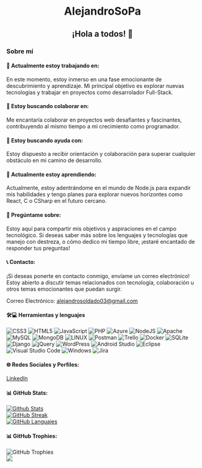 
<div align="center">
<h1>AlejandroSoPa</h1>
<h2>¡Hola a todos! 👋</h2>
</div>

<h3>Sobre mí</h3>
<div align="left">
    <h4>🔭 Actualmente estoy trabajando en:</h4>
    <p>En este momento, estoy inmerso en una fase emocionante de descubrimiento y aprendizaje. Mi principal objetivo es explorar nuevas tecnologías y trabajar en proyectos como desarrolador Full-Stack.</p>
</div>

<div align="left">
    <h4>👯 Estoy buscando colaborar en:</h4>
    <p>Me encantaría colaborar en proyectos web desafiantes y fascinantes, contribuyendo al mismo tiempo a mi crecimiento como programador.</p>
</div>

<div align="left">
    <h4>🤝 Estoy buscando ayuda con:</h4>
    <p>Estoy dispuesto a recibir orientación y colaboración para superar cualquier obstáculo en mi camino de desarrollo.</p>
</div>

<div align="left">
    <h4>🌱 Actualmente estoy aprendiendo:</h4>
    <p>Actualmente, estoy adentrándome en el mundo de Node.js para expandir mis habilidades y tengo planes para explorar nuevos horizontes como React, C o CSharp en el futuro cercano.</p>
</div>

<div align="left">
    <h4>💬 Pregúntame sobre:</h4>
    <p>Estoy aquí para compartir mis objetivos y aspiraciones en el campo tecnológico. Si deseas saber más sobre los lenguajes y tecnologías que manejo con destreza, o cómo dedico mi tiempo libre, ¡estaré encantado de responder tus preguntas!</p>
</div>

<div align="left">
    <h4>📞 Contacto:</h4>
    <p>¡Si deseas ponerte en contacto conmigo, envíame un correo electrónico! Estoy abierto a discutir temas relacionados con tecnología, colaboración u otros temas emocionantes que puedan surgir.</p>
    <p>Correo Electrónico: <a href="mailto:alejandrosoldado03@gmail.com">alejandrosoldado03@gmail.com</a></p>
</div>

<div id="languages" align="left">
  <h4>🛠️💻 Herramientas y lenguajes</h4>
  <img src="https://img.shields.io/badge/css3-%231572B6.svg?style=for-the-badge&logo=css3&logoColor=white" alt="CSS3">
  <img src="https://img.shields.io/badge/html5-%23E34F26.svg?style=for-the-badge&logo=html5&logoColor=white" alt="HTML5">
  <img src="https://img.shields.io/badge/javascript-%23323330.svg?style=for-the-badge&logo=javascript&logoColor=%23F7DF1E" alt="JavaScript">
  <img src="https://img.shields.io/badge/php-%23777BB4.svg?style=for-the-badge&logo=php&logoColor=white" alt="PHP">
  <img src="https://img.shields.io/badge/azure-%230072C6.svg?style=for-the-badge&logo=azure-devops&logoColor=white" alt="Azure">
  <img src="https://img.shields.io/badge/node.js-6DA55F?style=for-the-badge&logo=node.js&logoColor=white" alt="NodeJS">
  <img src="https://img.shields.io/badge/apache-%23D42029.svg?style=for-the-badge&logo=apache&logoColor=white" alt="Apache">
  <img src="https://img.shields.io/badge/mysql-%2300f.svg?style=for-the-badge&logo=mysql&logoColor=white" alt="MySQL">
  <img src="https://img.shields.io/badge/MongoDB-%234ea94b.svg?style=for-the-badge&logo=mongodb&logoColor=white" alt="MongoDB">
  <img src="https://img.shields.io/badge/Linux-FCC624?style=for-the-badge&logo=linux&logoColor=black" alt="LINUX">
  <img src="https://img.shields.io/badge/Postman-FF6C37?style=for-the-badge&logo=postman&logoColor=white" alt="Postman">
  <img src="https://img.shields.io/badge/Trello-%23026AA7.svg?style=for-the-badge&logo=Trello&logoColor=white" alt="Trello">
  <img src="https://img.shields.io/badge/docker-%230db7ed.svg?style=for-the-badge&logo=docker&logoColor=white" alt="Docker">
  <img src="https://img.shields.io/badge/sqlite-%2307405e.svg?style=for-the-badge&logo=sqlite&logoColor=white" alt="SQLite">
  <img src="https://img.shields.io/badge/django-%23092E20.svg?style=for-the-badge&logo=django&logoColor=white" alt="Django">
  <img src="https://img.shields.io/badge/jquery-%230769AD.svg?style=for-the-badge&logo=jquery&logoColor=white" alt="jQuery">
  <img src="https://img.shields.io/badge/WordPress-%23117AC9.svg?style=for-the-badge&logo=WordPress&logoColor=white" alt="WordPress">
  <img src="https://img.shields.io/badge/Android%20Studio-3DDC84.svg?style=for-the-badge&logo=android-studio&logoColor=white" alt="Android Studio">
  <img src="https://img.shields.io/badge/Eclipse-FE7A16.svg?style=for-the-badge&logo=Eclipse&logoColor=white" alt="Eclipse">
  <img src="https://img.shields.io/badge/Visual%20Studio%20Code-0078d7.svg?style=for-the-badge&logo=visual-studio-code&logoColor=white" alt="Visual Studio Code">
  <img src="https://img.shields.io/badge/Windows-0078D6?style=for-the-badge&logo=windows&logoColor=white" alt="Windows">
  <img src="https://img.shields.io/badge/jira-%230A0FFF.svg?style=for-the-badge&logo=jira&logoColor=white" alt="Jira">
</div>

<div align="left">
    <h4>🌐 Redes Sociales y Perfiles:</h4>
  <p><a href="https://www.linkedin.com/in/alejandro-soldado-palomino-777b94230">LinkedIn</a></p>
</div>

<div align="left">
    <h4>📊 GitHub Stats:</h4>
    <a href="https://git.io/streak-stats" align="center">
        <img src="https://github-readme-stats.vercel.app/api?username=AlejandroSoPa&theme=tokyonight&hide_border=true&include_all_commits=true&count_private=false" alt="Github Stats" /><br>
        <img src="https://streak-stats.demolab.com?user=AlejandroSoPa&theme=tokyonight&hide_border=true" alt="GitHub Streak" /><br>
        <img src="https://github-readme-stats.vercel.app/api/top-langs/?username=AlejandroSoPa&theme=tokyonight&hide_border=true&include_all_commits=true&count_private=false&layout=compact" alt="GitHub Languajes" /><br>
    </a>
</div>
<div align="left">
    <h4>📊 GitHub Trophies:</h4>
    <img src="https://github-profile-trophy.vercel.app/?username=AlejandroSoPa&theme=radical&no-frame=false&no-bg=true&margin-w=4" alt="GitHub Trophies" /><br>
</div>
<img src="https://visitcount.itsvg.in/api?id=AlejandroSoPa&icon=0&color=0" /> <br>
